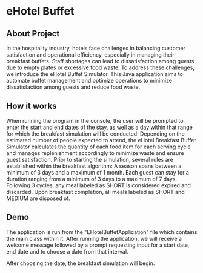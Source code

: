 # eHotel Buffet

## About Project

In the hospitality industry, hotels face challenges in balancing customer satisfaction and operational efficiency, especially in managing their breakfast buffets. Staff shortages can lead to dissatisfaction among guests due to empty plates or excessive food waste. To address these challenges, we introduce the eHotel Buffet Simulator. This Java application aims to automate buffet management and optimize operations to minimize dissatisfaction among guests and reduce food waste.

## How it works
When running the program in the console, the user will be prompted to enter the start and end dates of the stay, as well as a day within that range for which the breakfast simulation will be conducted. Depending on the estimated number of people expected to attend, the eHotel Breakfast Buffet Simulator calculates the quantity of each food item for each serving cycle and manages replenishment accordingly to minimize waste and ensure guest satisfaction. Prior to starting the simulation, several rules are established within the breakfast algorithm: A season spans between a minimum of 3 days and a maximum of 1 month. Each guest can stay for a duration ranging from a minimum of 3 days to a maximum of 7 days. Following 3 cycles, any meal labeled as SHORT is considered expired and discarded. Upon breakfast completion, all meals labeled as SHORT and MEDIUM are disposed of.

## Demo
The application is run from the "EHotelBuffetApplication" file which contains the main class within it. After running the application, we will receive a welcome message followed by a prompt requesting input for a start date, end date and to choose a date from that interval.



After choosing the date, the breakfast simulation will begin.







